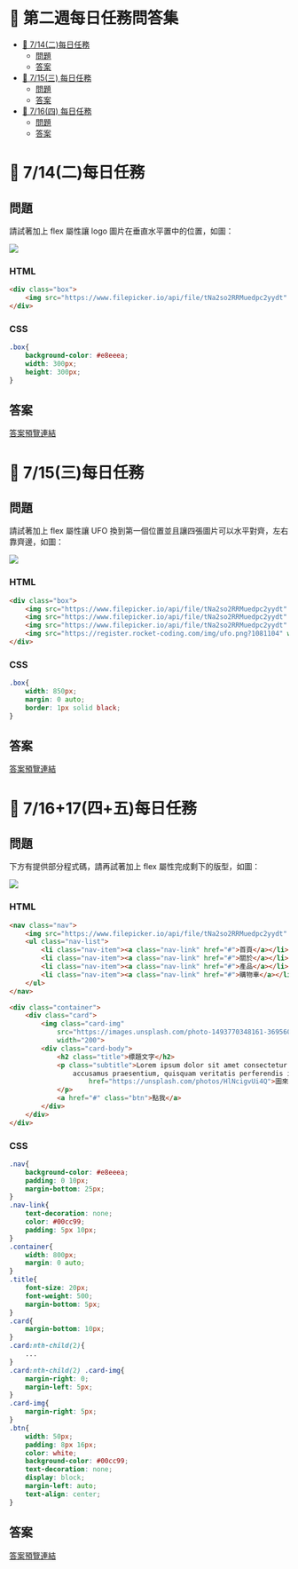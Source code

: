 # 🏅 第二週每日任務問答集

- [🏅 7/14(二)每日任務](#-714二-每日任務)
	- [問題](#問題)
	- [答案](#答案)
- [🏅 7/15(三) 每日任務](#-715三-每日任務)
	- [問題](#問題-1)
	- [答案](#答案-1)
- [🏅 7/16(四) 每日任務](#-716三-每日任務)
	- [問題](#問題-2)
	- [答案](#答案-2)

# 🏅 7/14(二)每日任務

## 問題

請試著加上 flex 屬性讓 logo 圖片在垂直水平置中的位置，如圖：

![](https://i.imgur.com/qWEVuCO.png)

### HTML

```html
<div class="box">
	<img src="https://www.filepicker.io/api/file/tNa2so2RRMuedpc2yydt" alt="logo" width="150">
</div>
```

### CSS

```css
.box{
	background-color: #e8eeea;
	width: 300px;
	height: 300px;
}
```

## 答案

[答案預覽連結](https://iotalh.github.io/HexSchoolTasks/Week2/Daily-714.html)

# 🏅 7/15(三)每日任務

## 問題

請試著加上 flex 屬性讓 UFO 換到第一個位置並且讓四張圖片可以水平對齊，左右靠齊邊，如圖：

![](https://i.imgur.com/6SrO6s6.png)

### HTML

```html
<div class="box">
	<img src="https://www.filepicker.io/api/file/tNa2so2RRMuedpc2yydt" alt="logo" width="150">
	<img src="https://www.filepicker.io/api/file/tNa2so2RRMuedpc2yydt" alt="logo" width="150">
	<img src="https://www.filepicker.io/api/file/tNa2so2RRMuedpc2yydt" alt="logo" width="150">
	<img src="https://register.rocket-coding.com/img/ufo.png?1081104" width="150">
</div>
```

### CSS

```css
.box{
	width: 850px;
	margin: 0 auto;
	border: 1px solid black;
}
```

## 答案

[答案預覽連結](https://iotalh.github.io/HexSchoolTasks/Week2/Daily-715.html)

# 🏅 7/16+17(四+五)每日任務

## 問題

下方有提供部分程式碼，請再試著加上 flex 屬性完成剩下的版型，如圖：

![](https://i.imgur.com/aMOHoek.png)

### HTML

```html
<nav class="nav">
	<img src="https://www.filepicker.io/api/file/tNa2so2RRMuedpc2yydt" alt="logo" width="100">
	<ul class="nav-list">
		<li class="nav-item"><a class="nav-link" href="#">首頁</a></li>
		<li class="nav-item"><a class="nav-link" href="#">關於</a></li>
		<li class="nav-item"><a class="nav-link" href="#">產品</a></li>
		<li class="nav-item"><a class="nav-link" href="#">購物車</a></li>
	</ul>
</nav>

<div class="container">
	<div class="card">
		<img class="card-img"
			src="https://images.unsplash.com/photo-1493770348161-369560ae357d?ixlib=rb-1.2.1&ixid=eyJhcHBfaWQiOjEyMDd9&auto=format&fit=crop&w=800&q=60"
			width="200">
		<div class="card-body">
			<h2 class="title">標題文字</h2>
			<p class="subtitle">Lorem ipsum dolor sit amet consectetur adipisicing elit. Corrupti ipsum ab sit neque
				accusamus praesentium, quisquam veritatis perferendis ipsa aspernatur nulla!<a
					href="https://unsplash.com/photos/HlNcigvUi4Q">圖來自unsplash</a>
			</p>
			<a href="#" class="btn">點我</a>
		</div>
	</div>
</div>
```

### CSS

```css
.nav{
	background-color: #e8eeea;
	padding: 0 10px;
	margin-bottom: 25px;
}
.nav-link{
	text-decoration: none;
	color: #00cc99;
	padding: 5px 10px;
}
.container{
	width: 800px;
	margin: 0 auto;
}
.title{
	font-size: 20px;
	font-weight: 500;
	margin-bottom: 5px;
}
.card{
	margin-bottom: 10px;
}
.card:nth-child(2){
	...
}	
.card:nth-child(2) .card-img{
	margin-right: 0;
	margin-left: 5px;
}
.card-img{
	margin-right: 5px;
}
.btn{
	width: 50px;
	padding: 8px 16px;
	color: white;
	background-color: #00cc99;
	text-decoration: none;
	display: block;
	margin-left: auto;
	text-align: center;
}
```

## 答案

[答案預覽連結](https://iotalh.github.io/HexSchoolTasks/Week2/Daily-716.html)